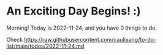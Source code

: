 # An Exciting Day Begins! :)

Morning! Today is 2022-11-24, and you have 0 things to do.

Check https://raw.githubusercontent.com/cauliyang/to-do-list/main/todos/2022-11-24.md